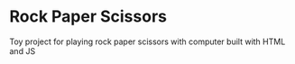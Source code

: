 # Rock Paper Scissors

Toy project for playing rock paper scissors with computer built with HTML and JS
